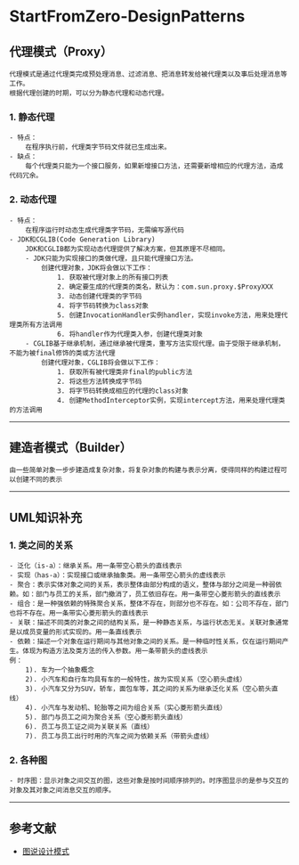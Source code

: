 # StartFromZero-DesignPatterns
## 代理模式（Proxy）
	代理模式是通过代理类完成预处理消息、过滤消息、把消息转发给被代理类以及事后处理消息等工作。
	根据代理创建的时期，可以分为静态代理和动态代理。
### 1. 静态代理
	- 特点：
		在程序执行前，代理类字节码文件就已生成出来。
	- 缺点：
		每个代理类只能为一个接口服务，如果新增接口方法，还需要新增相应的代理方法，造成代码冗余。
### 2. 动态代理
	- 特点：
		在程序运行时动态生成代理类字节码，无需编写源代码
	- JDK和CGLIB(Code Generation Library)
		JDK和CGLIB都为实现动态代理提供了解决方案，但其原理不尽相同。
		- JDK只能为实现接口的类做代理，且只能代理接口方法。
			创建代理对象，JDK将会做以下工作：
				1. 获取被代理对象上的所有接口列表
				2. 确定要生成的代理类的类名，默认为：com.sun.proxy.$ProxyXXX
				3. 动态创建代理类的字节码
				4. 将字节码转换为class对象
				5. 创建InvocationHandler实例handler，实现invoke方法，用来处理代理类所有方法调用
				6. 将handler作为代理类入参，创建代理类对象
		- CGLIB基于继承机制，通过继承被代理类，重写方法实现代理。由于受限于继承机制，不能为被final修饰的类或方法代理
			创建代理对象，CGLIB将会做以下工作：
				1. 获取所有被代理类非final的public方法
				2. 将这些方法转换成字节码
				3. 将字节码转换成相应的代理的class对象
				4. 创建MethodInterceptor实例，实现intercept方法，用来处理代理类的方法调用

---			
## 建造者模式（Builder）
	由一些简单对象一步步建造成复杂对象，将复杂对象的构建与表示分离，使得同样的构建过程可以创建不同的表示

---
## UML知识补充
### 1. 类之间的关系
	- 泛化（is-a）：继承关系。用一条带空心箭头的直线表示
	- 实现（has-a）：实现接口或继承抽象类。用一条带空心箭头的虚线表示
	- 聚合：表示实体对象之间的关系，表示整体由部分构成的语义，整体与部分之间是一种弱依赖。如：部门与员工的关系，部门撤消了，员工依旧存在。用一条带空心菱形箭头的直线表示
	- 组合：是一种强依赖的特殊聚合关系，整体不存在，则部分也不存在。如：公司不存在，部门也将不存在。用一条带实心菱形箭头的直线表示
	- 关联：描述不同类的对象之间的结构关系，是一种静态关系，与运行状态无关。关联对象通常是以成员变量的形式实现的。用一条直线表示
	- 依赖：描述一个对象在运行期间与其他对象之间的关系。是一种临时性关系，仅在运行期间产生。体现为构造方法及类方法的传入参数。用一条带箭头的虚线表示
	例：
		1). 车为一个抽象概念
		2). 小汽车和自行车均具有车的一般特性，故为实现关系（空心箭头虚线）
		3). 小汽车又分为SUV，轿车，面包车等，其之间的关系为继承泛化关系（空心箭头直线）
		4). 小汽车与发动机、轮胎等之间为组合关系（实心菱形箭头直线）
		5). 部门与员工之间为聚合关系（空心菱形箭头直线）
		6). 员工与员工证之间为关联关系（直线）
		7). 员工与员工出行时用的汽车之间为依赖关系（带箭头虚线）

### 2. 各种图
	- 时序图：显示对象之间交互的图，这些对象是按时间顺序排列的。时序图显示的是参与交互的对象及其对象之间消息交互的顺序。
---

##  参考文献
- [图说设计模式](design-patterns.readthedocs.org/zh_CN/latest/index.html "图说设计模式") 
